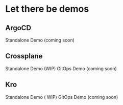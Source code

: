 # Let there be demos

## ArgoCD

Standalone Demo (coming soon)

## Crossplane

Standalone Demo (WIP)
GitOps Demo (coming soon)

## Kro

Standalone Demo ( WIP)
GitOps Demo (coming soon)
